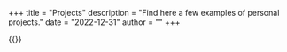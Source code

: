 +++ title = "Projects" description = "Find here a few examples of personal projects." date = "2022-12-31" author = "" +++

{{}}